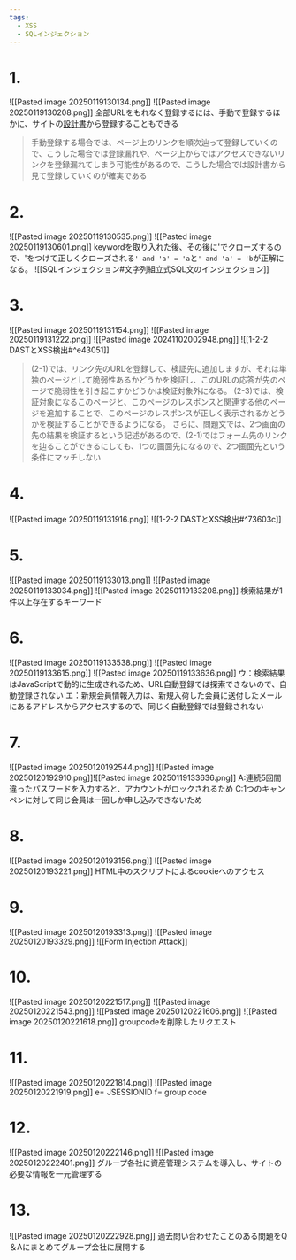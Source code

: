 ```yaml
---
tags:
  - XSS
  - SQLインジェクション
---
```

# 1.
![[Pasted image 20250119130134.png]]
![[Pasted image 20250119130208.png]]
全部URLをもれなく登録するには、手動で登録するほかに、サイトの<u>設計書</u>から登録することもできる

>手動登録する場合では、ページ上のリンクを順次辿って登録していくので、こうした場合では登録漏れや、ページ上からではアクセスできないリンクを登録漏れてしまう可能性があるので、こうした場合では設計書から見て登録していくのが確実である

# 2.
![[Pasted image 20250119130535.png]]
![[Pasted image 20250119130601.png]]
keywordを取り入れた後、その後に'でクローズするので、'をつけて正しくクローズされる`' and 'a' = 'a`と`' and 'a' = 'b`が正解になる。
![[SQLインジェクション#文字列組立式SQL文のインジェクション]]

# 3.
![[Pasted image 20250119131154.png]]
![[Pasted image 20250119131222.png]]
![[Pasted image 20241102002948.png]]
![[1-2-2 DASTとXSS検出#^e43051]]

>(2-1)では、リンク先のURLを登録して、検証先に追加しますが、それは単独のページとして脆弱性あるかどうかを検証し、このURLの応答が先のページで脆弱性を引き起こすかどうかは検証対象外になる。
>(2-3)では、検証対象になるこのページと、このページのレスポンスと関連する他のページを追加することで、このページのレスポンスが正しく表示されるかどうかを検証することができるようになる。
>さらに、問題文では、2つ画面の先の結果を検証するという記述があるので、(2-1)ではフォーム先のリンクを辿ることができるにしても、1つの画面先になるので、2つ画面先という条件にマッチしない
# 4.
![[Pasted image 20250119131916.png]]
![[1-2-2 DASTとXSS検出#^73603c]]

# 5.
![[Pasted image 20250119133013.png]]
![[Pasted image 20250119133034.png]]
![[Pasted image 20250119133208.png]]
検索結果が1件以上存在するキーワード

# 6.
![[Pasted image 20250119133538.png]]
![[Pasted image 20250119133615.png]]
![[Pasted image 20250119133636.png]]
ウ：検索結果はJavaScriptで動的に生成されるため、URL自動登録では探索できないので、自動登録されない
エ：新規会員情報入力は、新規入荷した会員に送付したメールにあるアドレスからアクセスするので、同じく自動登録では登録されない

# 7.
![[Pasted image 20250120192544.png]]
![[Pasted image 20250120192910.png]]![[Pasted image 20250119133636.png]]
A:連続5回間違ったパスワードを入力すると、アカウントがロックされるため
C:1つのキャンペンに対して同じ会員は一回しか申し込みできないため

# 8.
![[Pasted image 20250120193156.png]]
![[Pasted image 20250120193221.png]]
HTML中のスクリプトによるcookieへのアクセス

# 9.
![[Pasted image 20250120193313.png]]
![[Pasted image 20250120193329.png]]
![[Form Injection Attack]]

# 10.
![[Pasted image 20250120221517.png]]
![[Pasted image 20250120221543.png]]
![[Pasted image 20250120221606.png]]
![[Pasted image 20250120221618.png]]
groupcodeを削除したリクエスト

# 11.
![[Pasted image 20250120221814.png]]
![[Pasted image 20250120221919.png]]
e= JSESSIONID
f= group code

# 12.
![[Pasted image 20250120222146.png]]
![[Pasted image 20250120222401.png]]
グループ各社に資産管理システムを導入し、サイトの必要な情報を一元管理する

# 13.
![[Pasted image 20250120222928.png]]
過去問い合わせたことのある問題をQ＆Aにまとめてグループ会社に展開する